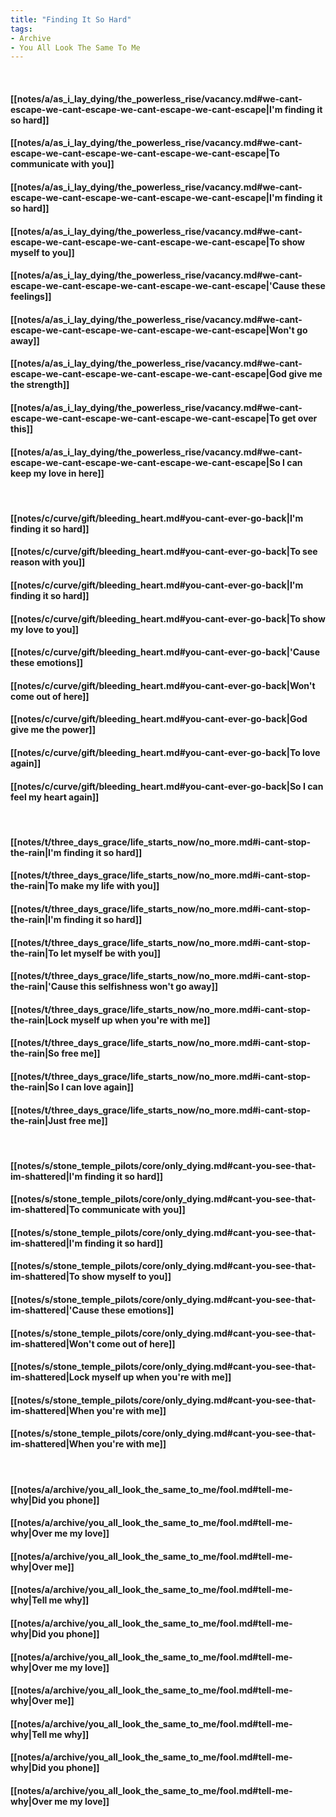 ```yaml
---
title: "Finding It So Hard"
tags:
- Archive
- You All Look The Same To Me
---
```

&nbsp;
#### [[notes/a/as_i_lay_dying/the_powerless_rise/vacancy.md#we-cant-escape-we-cant-escape-we-cant-escape-we-cant-escape|I'm finding it so hard]]
#### [[notes/a/as_i_lay_dying/the_powerless_rise/vacancy.md#we-cant-escape-we-cant-escape-we-cant-escape-we-cant-escape|To communicate with you]]
#### [[notes/a/as_i_lay_dying/the_powerless_rise/vacancy.md#we-cant-escape-we-cant-escape-we-cant-escape-we-cant-escape|I'm finding it so hard]]
#### [[notes/a/as_i_lay_dying/the_powerless_rise/vacancy.md#we-cant-escape-we-cant-escape-we-cant-escape-we-cant-escape|To show myself to you]]
#### [[notes/a/as_i_lay_dying/the_powerless_rise/vacancy.md#we-cant-escape-we-cant-escape-we-cant-escape-we-cant-escape|'Cause these feelings]]
#### [[notes/a/as_i_lay_dying/the_powerless_rise/vacancy.md#we-cant-escape-we-cant-escape-we-cant-escape-we-cant-escape|Won't go away]]
#### [[notes/a/as_i_lay_dying/the_powerless_rise/vacancy.md#we-cant-escape-we-cant-escape-we-cant-escape-we-cant-escape|God give me the strength]]
#### [[notes/a/as_i_lay_dying/the_powerless_rise/vacancy.md#we-cant-escape-we-cant-escape-we-cant-escape-we-cant-escape|To get over this]]
#### [[notes/a/as_i_lay_dying/the_powerless_rise/vacancy.md#we-cant-escape-we-cant-escape-we-cant-escape-we-cant-escape|So I can keep my love in here]]
&nbsp;
#### [[notes/c/curve/gift/bleeding_heart.md#you-cant-ever-go-back|I'm finding it so hard]]
#### [[notes/c/curve/gift/bleeding_heart.md#you-cant-ever-go-back|To see reason with you]]
#### [[notes/c/curve/gift/bleeding_heart.md#you-cant-ever-go-back|I'm finding it so hard]]
#### [[notes/c/curve/gift/bleeding_heart.md#you-cant-ever-go-back|To show my love to you]]
#### [[notes/c/curve/gift/bleeding_heart.md#you-cant-ever-go-back|'Cause these emotions]]
#### [[notes/c/curve/gift/bleeding_heart.md#you-cant-ever-go-back|Won't come out of here]]
#### [[notes/c/curve/gift/bleeding_heart.md#you-cant-ever-go-back|God give me the power]]
#### [[notes/c/curve/gift/bleeding_heart.md#you-cant-ever-go-back|To love again]]
#### [[notes/c/curve/gift/bleeding_heart.md#you-cant-ever-go-back|So I can feel my heart again]]
&nbsp;
#### [[notes/t/three_days_grace/life_starts_now/no_more.md#i-cant-stop-the-rain|I'm finding it so hard]]
#### [[notes/t/three_days_grace/life_starts_now/no_more.md#i-cant-stop-the-rain|To make my life with you]]
#### [[notes/t/three_days_grace/life_starts_now/no_more.md#i-cant-stop-the-rain|I'm finding it so hard]]
#### [[notes/t/three_days_grace/life_starts_now/no_more.md#i-cant-stop-the-rain|To let myself be with you]]
#### [[notes/t/three_days_grace/life_starts_now/no_more.md#i-cant-stop-the-rain|'Cause this selfishness won't go away]]
#### [[notes/t/three_days_grace/life_starts_now/no_more.md#i-cant-stop-the-rain|Lock myself up when you're with me]]
#### [[notes/t/three_days_grace/life_starts_now/no_more.md#i-cant-stop-the-rain|So free me]]
#### [[notes/t/three_days_grace/life_starts_now/no_more.md#i-cant-stop-the-rain|So I can love again]]
#### [[notes/t/three_days_grace/life_starts_now/no_more.md#i-cant-stop-the-rain|Just free me]]
&nbsp;
#### [[notes/s/stone_temple_pilots/core/only_dying.md#cant-you-see-that-im-shattered|I'm finding it so hard]]
#### [[notes/s/stone_temple_pilots/core/only_dying.md#cant-you-see-that-im-shattered|To communicate with you]]
#### [[notes/s/stone_temple_pilots/core/only_dying.md#cant-you-see-that-im-shattered|I'm finding it so hard]]
#### [[notes/s/stone_temple_pilots/core/only_dying.md#cant-you-see-that-im-shattered|To show myself to you]]
#### [[notes/s/stone_temple_pilots/core/only_dying.md#cant-you-see-that-im-shattered|'Cause these emotions]]
#### [[notes/s/stone_temple_pilots/core/only_dying.md#cant-you-see-that-im-shattered|Won't come out of here]]
#### [[notes/s/stone_temple_pilots/core/only_dying.md#cant-you-see-that-im-shattered|Lock myself up when you're with me]]
#### [[notes/s/stone_temple_pilots/core/only_dying.md#cant-you-see-that-im-shattered|When you're with me]]
#### [[notes/s/stone_temple_pilots/core/only_dying.md#cant-you-see-that-im-shattered|When you're with me]]
&nbsp;
#### [[notes/a/archive/you_all_look_the_same_to_me/fool.md#tell-me-why|Did you phone]]
#### [[notes/a/archive/you_all_look_the_same_to_me/fool.md#tell-me-why|Over me my love]]
#### [[notes/a/archive/you_all_look_the_same_to_me/fool.md#tell-me-why|Over me]]
#### [[notes/a/archive/you_all_look_the_same_to_me/fool.md#tell-me-why|Tell me why]]
#### [[notes/a/archive/you_all_look_the_same_to_me/fool.md#tell-me-why|Did you phone]]
#### [[notes/a/archive/you_all_look_the_same_to_me/fool.md#tell-me-why|Over me my love]]
#### [[notes/a/archive/you_all_look_the_same_to_me/fool.md#tell-me-why|Over me]]
#### [[notes/a/archive/you_all_look_the_same_to_me/fool.md#tell-me-why|Tell me why]]
#### [[notes/a/archive/you_all_look_the_same_to_me/fool.md#tell-me-why|Did you phone]]
#### [[notes/a/archive/you_all_look_the_same_to_me/fool.md#tell-me-why|Over me my love]]
